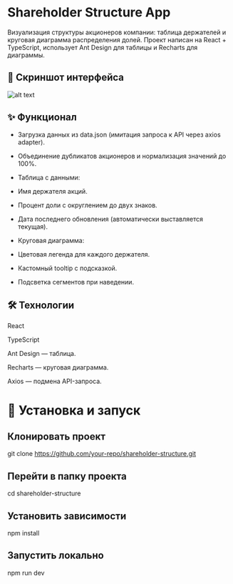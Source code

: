 # Shareholder Structure App

Визуализация структуры акционеров компании: таблица держателей и круговая диаграмма распределения долей.
Проект написан на React + TypeScript, использует Ant Design для таблицы и Recharts для диаграммы.

##  📸 Скриншот интерфейса

![alt text](https://task-shareholder-structure.vercel.app/056.png)

## ✨ Функционал

- Загрузка данных из data.json (имитация запроса к API через axios adapter).

- Объединение дубликатов акционеров и нормализация значений до 100%.

- Таблица с данными:

- Имя держателя акций.

- Процент доли с округлением до двух знаков.

- Дата последнего обновления (автоматически выставляется текущая).

- Круговая диаграмма:

- Цветовая легенда для каждого держателя.

- Кастомный tooltip с подсказкой.

 - Подсветка сегментов при наведении.

## 🛠️ Технологии

React

TypeScript

Ant Design
 — таблица.

Recharts
 — круговая диаграмма.

Axios
 — подмена API-запроса.

# 🚀 Установка и запуск
##  Клонировать проект
git clone https://github.com/your-repo/shareholder-structure.git

## Перейти в папку проекта
cd shareholder-structure

## Установить зависимости
npm install

## Запустить локально
npm run dev